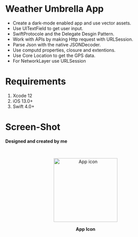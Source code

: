 # Weather Umbrella App
 - Create a dark-mode enabled app and use vector assets.
 - Use UITextField to get user input.
 - SwiftProtocole and the Delegate Desgin Pattern.
 - Work with APIs by making Http request with URLSession.
 - Parse Json with the native JSONDecoder.
 - Use computd properties, closure and extentions.
 - Use Core Location to get the GPS data.
 - For NetworkLayer use URLSession 

# Requirements
1. Xcode 12
2. iOS 13.0+
3. Swift 4.0+


# Screen-Shot 
<p><b>Designed and created by me</b></p>
<br/>

<p align="center"> <img src="https://user-images.githubusercontent.com/29129003/101185027-0db73880-365a-11eb-8755-38c293c1fce8.png" width="200" height="200" title="App icon"> </p>
<p align="center"> <b>App Icon</b> </p>

